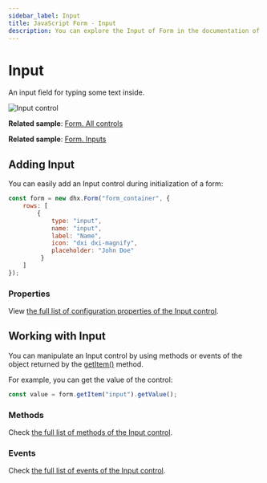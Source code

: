 ```yaml
---
sidebar_label: Input
title: JavaScript Form - Input 
description: You can explore the Input of Form in the documentation of the DHTMLX JavaScript UI library. Browse developer guides and API reference, try out code examples and live demos, and download a free 30-day evaluation version of DHTMLX Suite.
---
```


# Input

An input field for typing some text inside.

![Input control](../assets/form/form_input.png)

**Related sample**: [Form. All controls](https://snippet.dhtmlx.com/ikyyekxq)

**Related sample**: [Form. Inputs](https://snippet.dhtmlx.com/9q8fubjm?tag=input)

## Adding Input

You can easily add an Input control during initialization of a form:

~~~js
const form = new dhx.Form("form_container", {
    rows: [
        {
            type: "input",
            name: "input",
            label: "Name",
            icon: "dxi dxi-magnify",
            placeholder: "John Doe"           
         } 
    ]
});
~~~

### Properties

View [the full list of configuration properties of the Input control](form/api/input/api_input_properties.md).

## Working with Input

You can manipulate an Input control by using methods or events of the object returned by the [getItem()](form/api/form_getitem_method.md) method.

For example, you can get the value of the control:

~~~js
const value = form.getItem("input").getValue();
~~~

### Methods

Check [the full list of methods of the Input control](form/api/api_overview.md#input-methods).

### Events

Check [the full list of events of the Input control](form/api/api_overview.md#input-events).
